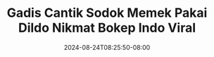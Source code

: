 --- 
title: "Gadis Cantik Sodok Memek Pakai Dildo Nikmat Bokep Indo Viral"
description: "video   Gadis Cantik Sodok Memek Pakai Dildo Nikmat Bokep Indo Viral terbaru durasi panjang baru"
date: 2024-08-24T08:25:50-08:00
file_code: "9ttmpzru381o"
draft: false
cover: "g6moqd0wqspmychr.jpg"
tags: ["Gadis", "Cantik", "Sodok", "Memek", "Pakai", "Dildo", "Nikmat", "Bokep", "Indo", "Viral", "bokep-indo", "bokep-viral", "bokep-ig"]
length: 381
fld_id: "1483139"
foldername: "Anal indo"
categories: ["Anal indo"]
views: 0
---